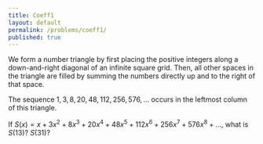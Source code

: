 ```yaml
---
title: Coeff1
layout: default
permalink: /problems/coeff1/
published: true
---
```


We form a number triangle by first placing the positive integers along a down-and-right diagonal of an infinite square grid. Then, all other spaces in the triangle are filled by summing the numbers directly up and to the right of that space.

The sequence $1, 3, 8, 20, 48, 112, 256, 576, \ldots$ occurs in the leftmost column of this triangle.

If $S(x) = x + 3x^2 + 8x^3 + 20x^4 + 48x^5 + 112x^6 + 256x^7 + 576x^8 + \ldots$, what is $S(13)$? $S(31)$?
